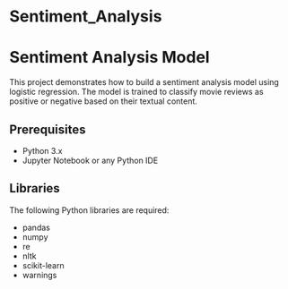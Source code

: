# Sentiment_Analysis
# Sentiment Analysis Model

This project demonstrates how to build a sentiment analysis model using logistic regression. The model is trained to classify movie reviews as positive or negative based on their textual content.

## Prerequisites

- Python 3.x
- Jupyter Notebook or any Python IDE

## Libraries

The following Python libraries are required:

- pandas
- numpy
- re
- nltk
- scikit-learn
- warnings
